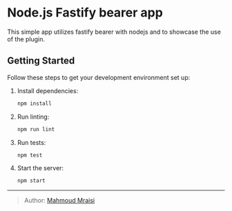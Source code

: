 # Node.js Fastify bearer app

This simple app utilizes fastify bearer with nodejs and to showcase the use of the plugin.

## Getting Started

Follow these steps to get your development environment set up:

1. Install dependencies:

   ```bash
   npm install
   ```

2. Run linting:

   ```bash
   npm run lint
   ```

3. Run tests:

   ```bash
   npm test
   ```

4. Start the server:
   ```bash
   npm start
   ```

---

> Author: [Mahmoud Mraisi](https://mahmoudmraisi.com/)
